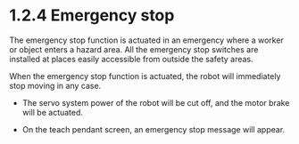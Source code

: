 # 1.2.4 Emergency stop

The emergency stop function is actuated in an emergency where a worker or object enters a hazard area. All the emergency stop switches are installed at places easily accessible from outside the safety areas.

When the emergency stop function is actuated, the robot will immediately stop moving in any case.

* The servo system power of the robot will be cut off, and the motor brake will be actuated.

* On the teach pendant screen, an emergency stop message will appear.



